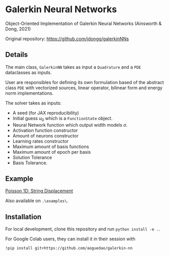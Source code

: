 # Galerkin Neural Networks

Object-Oriented Implementation of Galerkin Neural Networks (Ainsworth & Dong, 2021)

Original repository: https://github.com/jdongg/galerkinNNs

## Details

The main class, `GalerkinNN` takes as input a `Quadrature` and a `PDE` dataclasses as inputs.

User are responsibles for defining its own formulation based of the abstract class `PDE` with vectorized sources, linear operator, bilinear form and energy norm implementations.

The solver takes as inputs:

- A seed (for JAX reproducibility)  
- Initial guess $u_0$ which is a `FunctionState` object.
- Neural Network function which output width models $\sigma$.
- Activation function constructor
- Amount of neurons constructor
- Learning rates constructor
- Maximum amount of basis functions
- Maximum amount of epoch per basis
- Solution Tolerance
- Basis Tolerance.


## Example

[Poisson 1D: String Displacement](https://colab.research.google.com/drive/1RZQPWLb59serII9sBhm_wc35ykY8CloF?usp=sharing)

Also available on `.\examples\`.


## Installation

For local development, clone this repository and run `python install -e .`.

For Google Colab users, they can install it in their session with 

`!pip install git+https://github.com/aoguedao/galerkin-nn`